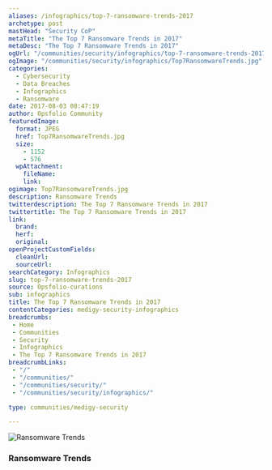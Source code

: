 ```yaml
---
aliases: /infographics/top-7-ransomware-trends-2017
archetype: post
mastHead: "Security CoP"
metaTitle: "The Top 7 Ransomware Trends in 2017"
metaDesc: "The Top 7 Ransomware Trends in 2017" 
ogUrl: "/communities/security/infographics/top-7-ransomware-trends-2017"
ogImage: "/communities/security/infographics/Top7RansomwareTrends.jpg"
categories:
  - Cybersecurity
  - Data Breaches
  - Infographics
  - Ransomware
date: 2017-08-03 08:47:19
author: Opsfolio Community
featuredImage:
  format: JPEG
  href: Top7RansomwareTrends.jpg
  size:
    - 1152
    - 576
  wpAttachment:
    fileName:
    link:
ogimage: Top7RansomwareTrends.jpg
description: Ransomware Trends
twitterdescription: The Top 7 Ransomware Trends in 2017
twittertitle: The Top 7 Ransomware Trends in 2017
link:
  brand:
  herf:
  original:
openProjectCustomFields:
  cleanUrl:
  sourceUrl:
searchCategory: Infographics
slug: top-7-ransomware-trends-2017
source: Opsfolio-curations
sub: infographics
title: The Top 7 Ransomware Trends in 2017
contentCategories: medigy-security-infographics
breadcrumbs:
 - Home
 - Communities
 - Security
 - Infographics
 - The Top 7 Ransomware Trends in 2017
breadcrumbLinks:
 - "/"
 - "/communities/"
 - "/communities/security/"
 - "/communities/security/infographics/"

type: communities/medigy-security

---
```

![Ransomware Trends](/communities/security/infographics/Top7RansomwareTrends.jpg)

### Ransomware Trends
